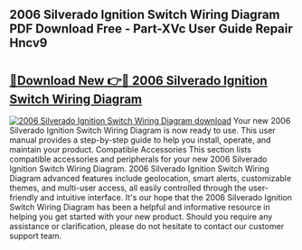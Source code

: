 ## 2006 Silverado Ignition Switch Wiring Diagram PDF Download Free - Part-XVc User Guide Repair Hncv9

# <h2><a href="http://dfrisjn.blite.top/?on=2006+Silverado+Ignition+Switch+Wiring+Diagram">🔗Download New 👉🔴 2006 Silverado Ignition Switch Wiring Diagram</a></h2>

[![2006 Silverado Ignition Switch Wiring Diagram download](https://i.imgur.com/lujVjoI.png)](http://dfrisjn.blite.top/?on=2006+Silverado+Ignition+Switch+Wiring+Diagram)
Your new 2006 Silverado Ignition Switch Wiring Diagram is now ready to use. This user manual provides a step-by-step guide to help you install, operate, and maintain your product. Compatible Accessories This section lists compatible accessories and peripherals for your new 2006 Silverado Ignition Switch Wiring Diagram. 2006 Silverado Ignition Switch Wiring Diagram advanced features include geolocation, smart alerts, customizable themes, and multi-user access, all easily controlled through the user-friendly and intuitive interface. It's our hope that the 2006 Silverado Ignition Switch Wiring Diagram has been a helpful and informative resource in helping you get started with your new product. Should you require any assistance or clarification, please do not hesitate to contact our customer support team.

